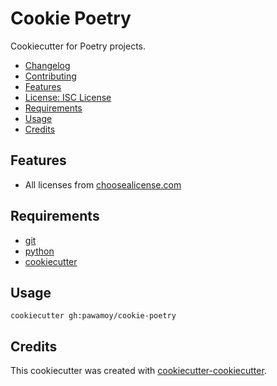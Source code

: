 # Cookie Poetry

<!-- badge list -->
Cookiecutter for Poetry projects.

<!-- logo -->

- [Changelog](CHANGELOG.md)
- [Contributing](CONTRIBUTING.md)
- [Features](#features)
- [License: ISC License](LICENSE)
- [Requirements](#requirements)
- [Usage](#usage)
- [Credits](#credits)

## Features
- All licenses from [choosealicense.com](https://choosealicense.com/appendix/)

## Requirements
- [git](https://git-scm.com/downloads)
- [python](https://www.python.org/downloads/)
- [cookiecutter](https://github.com/audreyr/cookiecutter)

## Usage
```shell-session
cookiecutter gh:pawamoy/cookie-poetry
```

## Credits
This cookiecutter was created with [cookiecutter-cookiecutter](https://github.com/pawamoy/cookiecutter-cookiecutter).
